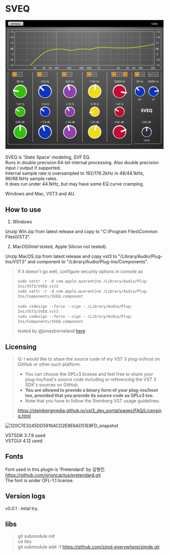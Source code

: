 # SVEQ  

<img src="https://raw.githubusercontent.com/Kiriki-liszt/SVEQ/main/screenshot.png"  width="600"/>  

SVEQ is 'State Space' modeling, SVF EQ.  
Runs in double precision 64-bit internal processing. Also double precision input / output if supported.  
Internal sample rate is oversampled to 192/176.2kHz in 48/44.1kHz, 96/88.1kHz sample rates.  
It does run under 44.1kHz, but may have some EQ curve cramping.  

Windows and Mac, VST3 and AU.  

## How to use  

1. Windows

Unzip Win.zip from latest release and copy to "C:\Program Files\Common Files\VST3".  

2. MacOS(Intel tested, Apple Silicon not tested).  

Unzip MacOS.zip from latest release and copy vst3 to "/Library/Audio/Plug-Ins/VST3" and component to "/Library/Audio/Plug-Ins/Components".  

> If it doesn't go well, configure security options in console as  
>  
> ``` console  
> sudo xattr -r -d com.apple.quarantine /Library/Audio/Plug-Ins/VST3/SVEQ.vst3  
> sudo xattr -r -d com.apple.quarantine /Library/Audio/Plug-Ins/Components/SVEQ.component
>
> sudo codesign --force --sign - /Library/Audio/Plug-Ins/VST3/SVEQ.vst3  
> sudo codesign --force --sign - /Library/Audio/Plug-Ins/Components/SVEQ.component
> ```  
>  
> tested by @jonasborneland [here](https://github.com/Kiriki-liszt/JS_Inflator_to_VST2_VST3/issues/12#issuecomment-1616671177)


## Licensing  

> Q: I would like to share the source code of my VST 3 plug-in/host on GitHub or other such platform.  
>
> * You can choose the GPLv3 license and feel free to share your plug-ins/host's source code including or referencing the VST 3 SDK's sources on GitHub.  
> * **You are allowed to provide a binary form of your plug-ins/host too, provided that you provide its source code as GPLv3 too.**  
> * Note that you have to follow the Steinberg VST usage guidelines.  
>  
> <https://steinbergmedia.github.io/vst3_dev_portal/pages/FAQ/Licensing.html>  

![120C7E3245DD5916ACD2E8E6AD51E8FD_snapshot](https://github.com/Kiriki-liszt/Sky_Blue_EQ4/assets/107096260/142e3c12-cd5f-415d-9b72-8b4f04419633)  

VSTSDK 3.7.9 used  
VSTGUI 4.12 used  

## Fonts  

Font used in this plugin is 'Pretendard' by 길형진.  
https://github.com/orioncactus/pretendard.git  
The font is under OFL-1.1 license.  

## Version logs

v0.0.1   : intial try.  

## libs  

> git submodule init  
> cd libs  
> git submodule add -f <https://github.com/simd-everywhere/simde.git>  
